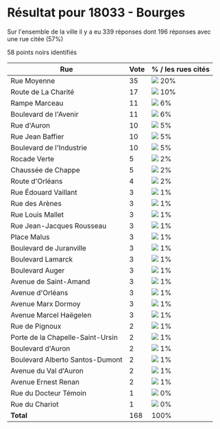 # Résultat pour 18033 - Bourges

Sur l'ensemble de la ville il y a eu 339 réponses dont 196 réponses avec une rue citée (57%)

58 points noirs identifiés

| Rue | Vote | % / les rues cités|
|-----|------|-------------------|
| Rue Moyenne | 35 | <img src="../../img/bar_20.gif" />&nbsp;20%|
| Route de La Charité | 17 | <img src="../../img/bar_10.gif" />&nbsp;10%|
| Rampe Marceau | 11 | <img src="../../img/bar_6.gif" />&nbsp;6%|
| Boulevard de l'Avenir | 11 | <img src="../../img/bar_6.gif" />&nbsp;6%|
| Rue d'Auron | 10 | <img src="../../img/bar_5.gif" />&nbsp;5%|
| Rue Jean Baffier | 10 | <img src="../../img/bar_5.gif" />&nbsp;5%|
| Boulevard de l'Industrie | 10 | <img src="../../img/bar_5.gif" />&nbsp;5%|
| Rocade Verte | 5 | <img src="../../img/bar_2.gif" />&nbsp;2%|
| Chaussée de Chappe | 5 | <img src="../../img/bar_2.gif" />&nbsp;2%|
| Route d'Orléans | 4 | <img src="../../img/bar_2.gif" />&nbsp;2%|
| Rue Édouard Vaillant | 3 | <img src="../../img/bar_1.gif" />&nbsp;1%|
| Rue des Arènes | 3 | <img src="../../img/bar_1.gif" />&nbsp;1%|
| Rue Louis Mallet | 3 | <img src="../../img/bar_1.gif" />&nbsp;1%|
| Rue Jean-Jacques Rousseau | 3 | <img src="../../img/bar_1.gif" />&nbsp;1%|
| Place Malus | 3 | <img src="../../img/bar_1.gif" />&nbsp;1%|
| Boulevard de Juranville | 3 | <img src="../../img/bar_1.gif" />&nbsp;1%|
| Boulevard Lamarck | 3 | <img src="../../img/bar_1.gif" />&nbsp;1%|
| Boulevard Auger | 3 | <img src="../../img/bar_1.gif" />&nbsp;1%|
| Avenue de Saint-Amand | 3 | <img src="../../img/bar_1.gif" />&nbsp;1%|
| Avenue d'Orléans | 3 | <img src="../../img/bar_1.gif" />&nbsp;1%|
| Avenue Marx Dormoy | 3 | <img src="../../img/bar_1.gif" />&nbsp;1%|
| Avenue Marcel Haëgelen | 3 | <img src="../../img/bar_1.gif" />&nbsp;1%|
| Rue de Pignoux | 2 | <img src="../../img/bar_1.gif" />&nbsp;1%|
| Porte de la Chapelle-Saint-Ursin | 2 | <img src="../../img/bar_1.gif" />&nbsp;1%|
| Boulevard d'Auron | 2 | <img src="../../img/bar_1.gif" />&nbsp;1%|
| Boulevard Alberto Santos-Dumont | 2 | <img src="../../img/bar_1.gif" />&nbsp;1%|
| Avenue du Val d'Auron | 2 | <img src="../../img/bar_1.gif" />&nbsp;1%|
| Avenue Ernest Renan | 2 | <img src="../../img/bar_1.gif" />&nbsp;1%|
| Rue du Docteur Témoin | 1 | <img src="../../img/bar_0.gif" />&nbsp;0%|
| Rue du Chariot | 1 | <img src="../../img/bar_0.gif" />&nbsp;0%|
| **Total** | 168 | 100%|
